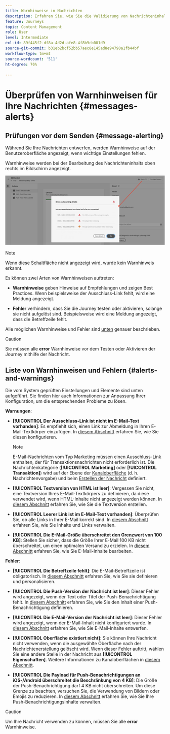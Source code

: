 ```yaml
---
title: Warnhinweise in Nachrichten
description: Erfahren Sie, wie Sie die Validierung von Nachrichteninhalten überprüfen und Fehler beheben können
feature: Journeys
topic: Content Management
role: User
level: Intermediate
exl-id: 89f445f2-df8a-4d2d-afe8-4f8b9cb001d9
source-git-commit: b31eb2bcf52bb57aec8e145ad8e94790a1fb44bf
workflow-type: tm+mt
source-wordcount: '511'
ht-degree: 76%

---
```


# Überprüfen von Warnhinweisen für Ihre Nachrichten {#messages-alerts}

## Prüfungen vor dem Senden {#message-alerting}

Während Sie Ihre Nachrichten entwerfen, werden Warnhinweise auf der Benutzeroberfläche angezeigt, wenn wichtige Einstellungen fehlen.

Warnhinweise werden bei der Bearbeitung des Nachrichteninhalts oben rechts im Bildschirm angezeigt.

![](assets/alerts-details.png)

>[!NOTE]
>
>Wenn diese Schaltfläche nicht angezeigt wird, wurde kein Warnhinweis erkannt.

Es können zwei Arten von Warnhinweisen auftreten:

* **Warnhinweise** geben Hinweise auf Empfehlungen und zeigen Best Practices. Wenn beispielsweise der Ausschluss-Link fehlt, wird eine Meldung angezeigt.

* **Fehler** verhindern, dass Sie die Journey testen oder aktivieren, solange sie nicht aufgelöst sind. Beispielsweise wird eine Meldung angezeigt, dass die Betreffzeile fehlt.

Alle möglichen Warnhinweise und Fehler sind [unten](#alerts-and-warnings) genauer beschrieben.

>[!CAUTION]
>
> Sie müssen alle **error** Warnhinweise vor dem Testen oder Aktivieren der Journey mithilfe der Nachricht.

## Liste von Warnhinweisen und Fehlern {#alerts-and-warnings}

Die vom System geprüften Einstellungen und Elemente sind unten aufgeführt. Sie finden hier auch Informationen zur Anpassung Ihrer Konfiguration, um die entsprechenden Probleme zu lösen.

**Warnungen**:

* **[!UICONTROL Der Ausschluss-Link ist nicht im E-Mail-Text vorhanden]**: Es empfiehlt sich, einen Link zur Abmeldung in Ihren E-Mail-Textkörper einzufügen. In [diesem Abschnitt](consent.md#opt-out-management) erfahren Sie, wie Sie diesen konfigurieren.

   >[!NOTE]
   >
   >E-Mail-Nachrichten vom Typ Marketing müssen einen Ausschluss-Link enthalten, der für Transaktionsnachrichten nicht erforderlich ist. Die Nachrichtenkategorie (**[!UICONTROL Marketing]** oder **[!UICONTROL Transaktion]**) wird auf der Ebene der [Kanaloberfläche](../configuration/channel-surfaces.md#email-type) (d. h. Nachrichtenvorgabe) und beim [Erstellen der Nachricht](get-started-content.md#create-new-message) definiert.

* **[!UICONTROL Textversion von HTML ist leer]**: Vergessen Sie nicht, eine Textversion Ihres E-Mail-Textkörpers zu definieren, da diese verwendet wird, wenn HTML-Inhalte nicht angezeigt werden können. In [diesem Abschnitt](../design/text-version-email.md) erfahren Sie, wie Sie die Textversion erstellen.

* **[!UICONTROL Leerer Link ist im E-Mail-Text vorhanden]**: Überprüfen Sie, ob alle Links in Ihrer E-Mail korrekt sind. In [diesem Abschnitt](../design/create-email-content.md) erfahren Sie, wie Sie Inhalte und Links verwalten.

* **[!UICONTROL Die E-Mail-Größe überschreitet den Grenzwert von 100 KB]**: Stellen Sie sicher, dass die Größe Ihrer E-Mail 100 KB nicht überschreitet, um einen optimalen Versand zu erzielen. In [diesem Abschnitt](../design/create-email-content.md) erfahren Sie, wie Sie E-Mail-Inhalte bearbeiten.

**Fehler**:

* **[!UICONTROL Die Betreffzeile fehlt]**: Die E-Mail-Betreffzeile ist obligatorisch. In [diesem Abschnitt](create-email.md) erfahren Sie, wie Sie sie definieren und personalisieren.

   <!--HTML is empty when Amp HTML is present-->

* **[!UICONTROL Die Push-Version der Nachricht ist leer]**: Dieser Fehler wird angezeigt, wenn der Text oder Titel der Push-Benachrichtigung fehlt. In [diesem Abschnitt](create-push.md) erfahren Sie, wie Sie den Inhalt einer Push-Benachrichtigung definieren.

* **[!UICONTROL Die E-Mail-Version der Nachricht ist leer]**: Dieser Fehler wird angezeigt, wenn der E-Mail-Inhalt nicht konfiguriert wurde. In [diesem Abschnitt](../design/design-emails.md) erfahren Sie, wie Sie E-Mail-Inhalte entwerfen.

* **[!UICONTROL Oberfläche existiert nicht]**: Sie können Ihre Nachricht nicht verwenden, wenn die ausgewählte Oberfläche nach der Nachrichtenerstellung gelöscht wird. Wenn dieser Fehler auftritt, wählen Sie eine andere Stelle in der Nachricht aus **[!UICONTROL Eigenschaften]**. Weitere Informationen zu Kanaloberflächen in [diesem Abschnitt](../configuration/channel-surfaces.md).

* **[!UICONTROL Die Payload für Push-Benachrichtigungen an iOS-/Android überschreitet die Beschränkung von 4 KB]**: Die Größe der Push-Benachrichtigung darf 4 KB nicht überschreiten. Um diese Grenze zu beachten, versuchen Sie, die Verwendung von Bildern oder Emojis zu reduzieren. In [diesem Abschnitt](create-push.md) erfahren Sie, wie Sie Ihre Push-Benachrichtigungsinhalte verwalten.

>[!CAUTION]
>
> Um Ihre Nachricht verwenden zu können, müssen Sie alle **error** Warnhinweise.

<!--Other issues can stop publication such as:
* The push notification title is empty-->

